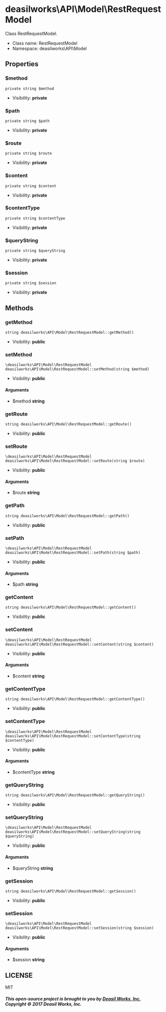 deasilworks\API\Model\RestRequestModel
===============

Class RestRequestModel.




* Class name: RestRequestModel
* Namespace: deasilworks\API\Model





Properties
----------


### $method

    private string $method





* Visibility: **private**


### $path

    private string $path





* Visibility: **private**


### $route

    private string $route





* Visibility: **private**


### $content

    private string $content





* Visibility: **private**


### $contentType

    private string $contentType





* Visibility: **private**


### $queryString

    private string $queryString





* Visibility: **private**


### $session

    private string $session





* Visibility: **private**


Methods
-------


### getMethod

    string deasilworks\API\Model\RestRequestModel::getMethod()





* Visibility: **public**




### setMethod

    \deasilworks\API\Model\RestRequestModel deasilworks\API\Model\RestRequestModel::setMethod(string $method)





* Visibility: **public**


#### Arguments
* $method **string**



### getRoute

    string deasilworks\API\Model\RestRequestModel::getRoute()





* Visibility: **public**




### setRoute

    \deasilworks\API\Model\RestRequestModel deasilworks\API\Model\RestRequestModel::setRoute(string $route)





* Visibility: **public**


#### Arguments
* $route **string**



### getPath

    string deasilworks\API\Model\RestRequestModel::getPath()





* Visibility: **public**




### setPath

    \deasilworks\API\Model\RestRequestModel deasilworks\API\Model\RestRequestModel::setPath(string $path)





* Visibility: **public**


#### Arguments
* $path **string**



### getContent

    string deasilworks\API\Model\RestRequestModel::getContent()





* Visibility: **public**




### setContent

    \deasilworks\API\Model\RestRequestModel deasilworks\API\Model\RestRequestModel::setContent(string $content)





* Visibility: **public**


#### Arguments
* $content **string**



### getContentType

    string deasilworks\API\Model\RestRequestModel::getContentType()





* Visibility: **public**




### setContentType

    \deasilworks\API\Model\RestRequestModel deasilworks\API\Model\RestRequestModel::setContentType(string $contentType)





* Visibility: **public**


#### Arguments
* $contentType **string**



### getQueryString

    string deasilworks\API\Model\RestRequestModel::getQueryString()





* Visibility: **public**




### setQueryString

    \deasilworks\API\Model\RestRequestModel deasilworks\API\Model\RestRequestModel::setQueryString(string $queryString)





* Visibility: **public**


#### Arguments
* $queryString **string**



### getSession

    string deasilworks\API\Model\RestRequestModel::getSession()





* Visibility: **public**




### setSession

    \deasilworks\API\Model\RestRequestModel deasilworks\API\Model\RestRequestModel::setSession(string $session)





* Visibility: **public**


#### Arguments
* $session **string**



## LICENSE

MIT

##### This open-source project is brought to you by [Deasil Works, Inc.](http://deasil.works/) Copyright &copy; 2017 Deasil Works, Inc.